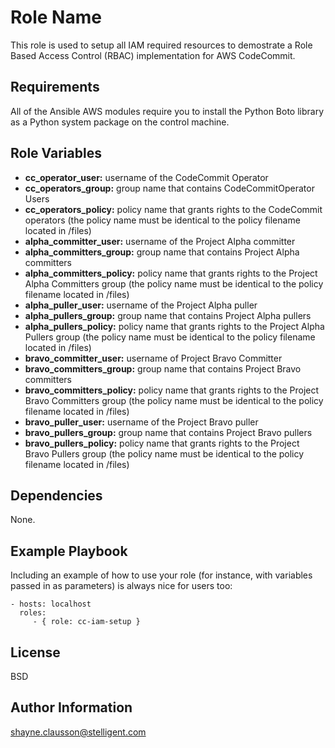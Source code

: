 Role Name
=========

This role is used to setup all IAM required resources to demostrate a Role Based Access Control (RBAC) implementation for AWS CodeCommit.

Requirements
------------

All of the Ansible AWS modules require you to install the Python Boto library as a Python system package on the control machine.

Role Variables
--------------

- **cc_operator_user:** username of the CodeCommit Operator
- **cc_operators_group:** group name that contains CodeCommitOperator Users
- **cc_operators_policy:** policy name that grants rights to the CodeCommit operators (the policy name must be identical to the policy filename located in /files) 
- **alpha_committer_user:** username of the Project Alpha committer
- **alpha_committers_group:** group name that contains Project Alpha committers
- **alpha_committers_policy:** policy name that grants rights to the Project Alpha Committers group (the policy name must be identical to the policy filename located in /files)
- **alpha_puller_user:** username of the Project Alpha puller
- **alpha_pullers_group:** group name that contains Project Alpha pullers
- **alpha_pullers_policy:** policy name that grants rights to the Project Alpha Pullers group (the policy name must be identical to the policy filename located in /files)
- **bravo_committer_user:** username of Project Bravo Committer
- **bravo_committers_group:** group name that contains Project Bravo committers
- **bravo_committers_policy:** policy name that grants rights to the Project Bravo Committers group (the policy name must be identical to the policy filename located in /files)
- **bravo_puller_user:** username of the Project Bravo puller
- **bravo_pullers_group:** group name that contains Project Bravo pullers
- **bravo_pullers_policy:** policy name that grants rights to the Project Bravo Pullers group (the policy name must be identical to the policy filename located in /files)

Dependencies
------------

None.

Example Playbook
----------------

Including an example of how to use your role (for instance, with variables passed in as parameters) is always nice for users too:

    - hosts: localhost
      roles:
         - { role: cc-iam-setup }

License
-------

BSD

Author Information
------------------

shayne.clausson@stelligent.com
